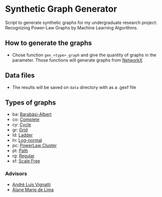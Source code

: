 # Synthetic Graph Generator

Script to generate synthetic graphs for my undergraduate research project: Recognizing Power-Law Graphs by Machine Learning Algorithms.

## How to generate the graphs
* Chose function `gen_<type>_graph` and give the quantity of graphs in the parameter. Those functions will generate graphs from [NetworkX](https://networkx.org/)

## Data files
* The results will be saved on `data` directory with as a .gexf file

## Types of graphs

* ba: [Barabási-Albert](https://networkx.org/documentation/stable/reference/generated/networkx.generators.random_graphs.barabasi_albert_graph.html)
* co: [Complete](https://networkx.org/documentation/stable/reference/generated/networkx.generators.classic.complete_graph.html#networkx.generators.classic.complete_graph)
* cy: [Cycle](https://networkx.org/documentation/stable/reference/generated/networkx.generators.classic.cycle_graph.html#networkx.generators.classic.cycle_graph)
* gr: [Grid](https://networkx.org/documentation/stable/reference/generated/networkx.generators.lattice.grid_graph.html#networkx.generators.lattice.grid_graph)
* ld: [Ladder](https://networkx.org/documentation/stable/reference/generated/networkx.generators.classic.circular_ladder_graph.html#networkx.generators.classic.circular_ladder_graph)
* ln: [Log-normal](https://en.wikipedia.org/wiki/Log-normal_distribution)
* pc: [PowerLaw Cluster](https://networkx.org/documentation/stable/reference/generated/networkx.generators.random_graphs.powerlaw_cluster_graph.html#networkx.generators.random_graphs.powerlaw_cluster_graph)
* pt: [Path](https://networkx.org/documentation/stable/reference/generated/networkx.generators.classic.path_graph.html#networkx.generators.classic.path_graph)
* rg: [Regular](https://networkx.org/documentation/stable/reference/generated/networkx.generators.random_graphs.random_regular_graph.html#networkx.generators.random_graphs.random_regular_graph)
* sf: [Scale Free](https://networkx.org/documentation/stable/reference/generated/networkx.generators.directed.scale_free_graph.html#networkx.generators.directed.scale_free_graph)

### Advisors
* [André Luis Vignatti](https://www.inf.ufpr.br/vignatti/)
* [Alane Marie de Lima](https://www.inf.ufpr.br/amlima/)